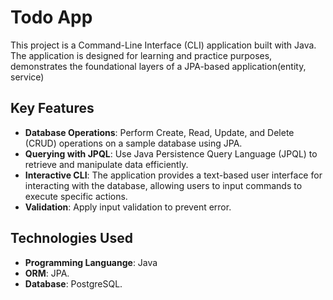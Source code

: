 <h1>Todo App</h1>
This project is a Command-Line Interface (CLI) application built with Java. The application is designed for learning and practice purposes, demonstrates the foundational layers of a JPA-based application(entity, service)
<h2>Key Features</h2>
<ul>
  <li><b>Database Operations</b>: Perform Create, Read, Update, and Delete (CRUD) operations on a sample database using JPA.</li>
  <li><b>Querying with JPQL</b>: Use Java Persistence Query Language (JPQL) to retrieve and manipulate data efficiently.</li>
  <li><b>Interactive CLI</b>: The application provides a text-based user interface for interacting with the database, allowing users to input commands to execute specific actions.</li>
  <li><b>Validation</b>: Apply input validation to prevent error.</li>
</ul>
<h2>Technologies Used</h2>
<ul>
  <li><b>Programming Languange</b>: Java</li>
  <li><b>ORM</b>: JPA.</li>
  <li><b>Database</b>: PostgreSQL.</li>
</ul>
